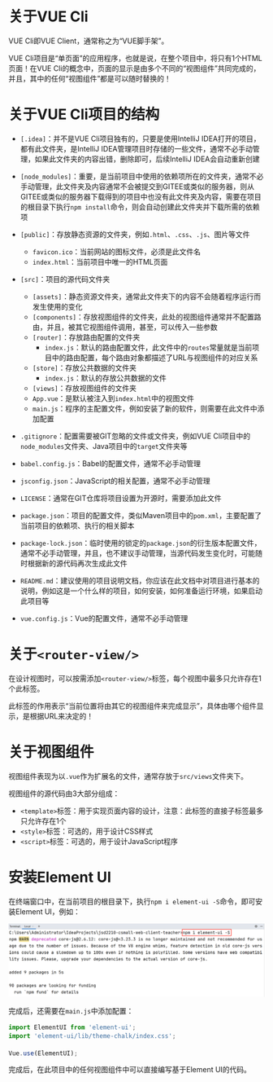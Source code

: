 # 关于VUE Cli

VUE Cli即VUE Client，通常称之为“VUE脚手架”。

VUE Cli项目是“单页面”的应用程序，也就是说，在整个项目中，将只有1个HTML页面！在VUE Cli的概念中，页面的显示是由多个不同的“视图组件”共同完成的，并且，其中的任何“视图组件”都是可以随时替换的！

# 关于VUE Cli项目的结构

- `[.idea]`：并不是VUE Cli项目独有的，只要是使用IntelliJ IDEA打开的项目，都有此文件夹，是IntelliJ IDEA管理项目时存储的一些文件，通常不必手动管理，如果此文件夹的内容出错，删除即可，后续IntelliJ IDEA会自动重新创建
- `[node_modules]`：重要，是当前项目中使用的依赖项所在的文件夹，通常不必手动管理，此文件夹及内容通常不会被提交到GITEE或类似的服务器，则从GITEE或类似的服务器下载得到的项目中也没有此文件夹及内容，需要在项目的根目录下执行`npm install`命令，则会自动创建此文件夹并下载所需的依赖项
- `[public]`：存放静态资源的文件夹，例如`.html`、`.css`、`.js`、图片等文件
  - `favicon.ico`：当前网站的图标文件，必须是此文件名
  - `index.html`：当前项目中唯一的HTML页面
- `[src]`：项目的源代码文件夹
  - `[assets]`：静态资源文件夹，通常此文件夹下的内容不会随着程序运行而发生使用的变化
  - `[components]`：存放视图组件的文件夹，此处的视图组件通常并不配置路由，并且，被其它视图组件调用，甚至，可以传入一些参数
  - `[router]`：存放路由配置的文件夹
    - `index.js`：默认的路由配置文件，此文件中的`routes`常量就是当前项目中的路由配置，每个路由对象都描述了URL与视图组件的对应关系
  - `[store]`：存放公共数据的文件夹
    - `index.js`：默认的存放公共数据的文件
  - `[views]`：存放视图组件的文件夹
  - `App.vue`：是默认被注入到`index.html`中的视图文件
  - `main.js`：程序的主配置文件，例如安装了新的软件，则需要在此文件中添加配置
- `.gitignore`：配置需要被GIT忽略的文件或文件夹，例如VUE Cli项目中的`node_modules`文件夹、Java项目中的`target`文件夹等
- `babel.config.js`：Babel的配置文件，通常不必手动管理

- `jsconfig.json`：JavaScript的相关配置，通常不必手动管理
- `LICENSE`：通常在GIT仓库将项目设置为开源时，需要添加此文件
- `package.json`：项目的配置文件，类似Maven项目中的`pom.xml`，主要配置了当前项目的依赖项、执行的相关脚本
- `package-lock.json`：临时使用的锁定的`package.json`的衍生版本配置文件，通常不必手动管理，并且，也不建议手动管理，当源代码发生变化时，可能随时根据新的源代码再次生成此文件
- `README.md`：建议使用的项目说明文档，你应该在此文档中对项目进行基本的说明，例如这是一个什么样的项目，如何安装，如何准备运行环境，如果启动此项目等
- `vue.config.js`：Vue的配置文件，通常不必手动管理

# 关于`<router-view/>`

在设计视图时，可以按需添加`<router-view/>`标签，每个视图中最多只允许存在1个此标签。

此标签的作用表示“当前位置将由其它的视图组件来完成显示”，具体由哪个组件显示，是根据URL来决定的！

# 关于视图组件

视图组件表现为以`.vue`作为扩展名的文件，通常存放于`src/views`文件夹下。

视图组件的源代码由3大部分组成：

- `<template>`标签：用于实现页面内容的设计，注意：此标签的直接子标签最多只允许存在1个
- `<style>`标签：可选的，用于设计CSS样式
- `<script>`标签：可选的，用于设计JavaScript程序

# 安装Element UI

在终端窗口中，在当前项目的根目录下，执行`npm i element-ui -S`命令，即可安装Element UI，例如：

![image-20230227161838541](images/image-20230227161838541.png)

完成后，还需要在`main.js`中添加配置：

```javascript
import ElementUI from 'element-ui';
import 'element-ui/lib/theme-chalk/index.css';

Vue.use(ElementUI);
```

完成后，在此项目中的任何视图组件中可以直接编写基于Element UI的代码。









